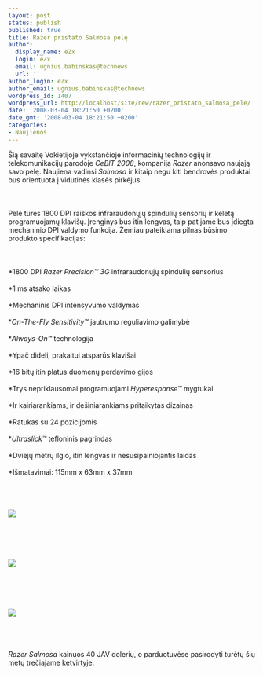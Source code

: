 ```yaml
---
layout: post
status: publish
published: true
title: Razer pristato Salmosa pelę
author:
  display_name: eZx
  login: eZx
  email: ugnius.babinskas@technews
  url: ''
author_login: eZx
author_email: ugnius.babinskas@technews
wordpress_id: 1407
wordpress_url: http://localhost/site/new/razer_pristato_salmosa_pele/
date: '2008-03-04 18:21:50 +0200'
date_gmt: '2008-03-04 18:21:50 +0200'
categories:
- Naujienos
---
```

<p>Šią savaitę Vokietijoje vykstančioje informacinių technologijų ir telekomunikacijų parodoje <i>CeBIT 2008</i>, kompanija <i>Razer</i> anonsavo naująją savo pelę. Naujiena vadinsi <i>Salmosa</i> ir kitaip negu kiti bendrovės produktai bus orientuota į vidutinės klasės pirkėjus.<br />
<br><br />
<br>Pelė turės 1800 DPI raiškos infraraudonųjų spindulių sensorių ir keletą programuojamų klavišų. Įrenginys bus itin lengvas, taip pat jame bus įdiegta mechaninio DPI valdymo funkcija. Žemiau pateikiama pilnas būsimo produkto specifikacijas:<br />
<br><br />
<br>*1800 DPI <i>Razer Precision™ 3G</i> infraraudonųjų spindulių sensorius<br />
<br>*1 ms atsako laikas<br />
<br>*Mechaninis DPI intensyvumo valdymas<br />
<br>*<i>On-The-Fly Sensitivity™</i> jautrumo reguliavimo galimybė<br />
<br>*<i>Always-On™</i> technologija<br />
<br>*Ypač dideli, prakaitui atsparūs klavišai<br />
<br>*16 bitų itin platus duomenų perdavimo gijos<br />
<br>*Trys nepriklausomai programuojami <i>Hyperesponse™</i> mygtukai<br />
<br>*Ir kairiarankiams, ir dešiniarankiams pritaikytas dizainas<br />
<br>*Ratukas su 24 pozicijomis<br />
<br>*<i>Ultraslick™</i> tefloninis pagrindas<br />
<br>*Dviejų metrų ilgio, itin lengvas ir nesusipainiojantis laidas<br />
<br>*Išmatavimai: 115mm  x 63mm x 37mm<br />
<br><br />
<br><br><img src="http://www.technews.lt/upl/Failai/Rzr_Salmosa_TopView.jpg"><br><br />
<br><br />
<br><br><img src="http://www.technews.lt/upl/Failai/Rzr_Salmosa_05.jpg"><br><br />
<br><br />
<br><br><img src="http://www.technews.lt/upl/Failai/Rzr_Salmosa_03.jpg"><br><br />
<br><br />
<br><i>Razer Salmosa</i> kainuos 40 JAV dolerių, o parduotuvėse pasirodyti turėtų šių metų trečiajame ketvirtyje.<br />
<br></p>
